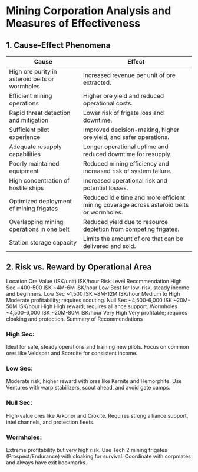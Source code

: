 # Mining Corporation Analysis and Measures of Effectiveness

## 1. Cause-Effect Phenomena

| Cause | Effect |
| ----- | ------ |
| High ore purity in asteroid belts or wormholes	| Increased revenue per unit of ore extracted. |
| Efficient mining operations	| Higher ore yield and reduced operational costs. |
| Rapid threat detection and mitigation	| Lower risk of frigate loss and downtime. |
| Sufficient pilot experience	| Improved decision-making, higher ore yield, and safer operations. |
| Adequate resupply capabilities	| Longer operational uptime and reduced downtime for resupply. |
| Poorly maintained equipment	| Reduced mining efficiency and increased risk of system failure. |
| High concentration of hostile ships	| Increased operational risk and potential losses. |
| Optimized deployment of mining frigates	| Reduced idle time and more efficient mining coverage across asteroid belts or wormholes. |
| Overlapping mining operations in one belt	| Reduced yield due to resource depletion from competing frigates. |
| Station storage capacity	| Limits the amount of ore that can be delivered and sold. |

## 2. Risk vs. Reward by Operational Area
Location	Ore Value (ISK/unit)	ISK/hour	Risk Level	Recommendation
High Sec	~400-500 ISK	~4M-6M ISK/hour	Low	Best for low-risk, steady income and beginners.
Low Sec	~1,500 ISK	~8M-12M ISK/hour	Medium to High	Moderate profitability; requires scouting.
Null Sec	~4,500-6,000 ISK	~20M-50M ISK/hour	High	High reward; requires alliance support.
Wormholes	~4,500-6,000 ISK	~20M-80M ISK/hour	Very High	Very profitable; requires cloaking and protection.
Summary of Recommendations

### High Sec:

Ideal for safe, steady operations and training new pilots.
Focus on common ores like Veldspar and Scordite for consistent income.

### Low Sec:

Moderate risk, higher reward with ores like Kernite and Hemorphite.
Use Ventures with warp stabilizers, scout ahead, and avoid gate camps.

### Null Sec:

High-value ores like Arkonor and Crokite.
Requires strong alliance support, intel channels, and protection fleets.

### Wormholes:

Extreme profitability but very high risk.
Use Tech 2 mining frigates (Prospect/Endurance) with cloaking for survival.
Coordinate with corpmates and always have exit bookmarks.